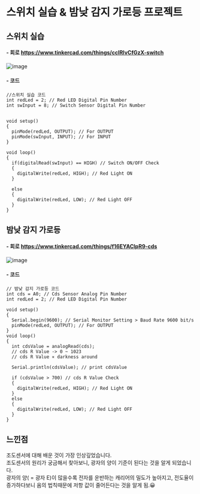 스위치 실습 & 밤낮 감지 가로등 프로젝트
======================================

스위치 실습
------------
#### - 회로 https://www.tinkercad.com/things/ccIRIvCfGzX-switch ####  
![image](https://github.com/sejongsmarcle/2024_Spring_SMARCLE_Snaegi_Study/assets/56903547/249446b5-6423-4345-8de6-b312fe048147)  

#### - 코드 ####  
```
//스위치 실습 코드
int redLed = 2; // Red LED Digital Pin Number
int swInput = 8; // Switch Sensor Digital Pin Number


void setup()
{
  pinMode(redLed, OUTPUT); // For OUTPUT
  pinMode(swInput, INPUT); // For INPUT
}

void loop()
{
  if(digitalRead(swInput) == HIGH) // Switch ON/OFF Check
  {
    digitalWrite(redLed, HIGH); // Red Light ON
  }

  else
  {
    digitalWrite(redLed, LOW); // Red Light OFF
  }
}
```

밤낮 감지 가로등
----------------

#### - 회로 https://www.tinkercad.com/things/f16EYAClpR9-cds ####  
![image](https://github.com/sejongsmarcle/2024_Spring_SMARCLE_Snaegi_Study/assets/56903547/0aa15afd-b0f7-4025-91d1-127d4a93ce30)  

#### - 코드 ####
```
// 밤낮 감지 가로등 코드
int cds = A0; // Cds Sensor Analog Pin Number
int redLed = 2; // Red LED Digital Pin Number

void setup()
{
  Serial.begin(9600); // Serial Monitor Setting > Baud Rate 9600 bit/s
  pinMode(redLed, OUTPUT); // For OUTPUT
}
void loop()
{
  int cdsValue = analogRead(cds); 
  // cds R Value -> 0 ~ 1023
  // cds R Value ∝ darkness around
  
  Serial.println(cdsValue); // print cdsValue

  if (cdsValue > 700) // cds R Value Check
  {
    digitalWrite(redLed, HIGH); // Red Light ON
  }
  else
  {
    digitalWrite(redLed, LOW); // Red Light OFF
  }
}
```
느낀점
------  

조도센서에 대해 배운 것이 가장 인상깊었습니다.  
조도센서의 원리가 궁금해서 찾아보니, 광자의 양이 기준이 된다는 것을 알게 되었습니다.  
광자의 양( = 광자 E)이 많을수록 전자를 운반하는 캐리어의 밀도가 높아지고, 전도율이 증가하다보니 옴의 법칙때문에 저항 값이 줄어든다는 것을 알게 됨.😀
